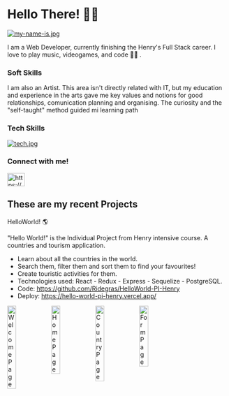# Hello There! 🖖🏻
[![my-name-is.jpg](https://i.postimg.cc/sfbG3R2R/my-name-is.jpg)](https://postimg.cc/pyYLB480)

I am a Web Developer, currently finishing the Henry's Full Stack career. 
I love to play music, videogames, and code 🤘🏻 .

### Soft Skills

I am also an Artist. This area isn't directly related with IT, but my education and experience in the arts gave me key values and notions for good relationships, comunication planning and organising. The curiosity and the "self-taught" method guided mi learning path

### Tech Skills

[![tech.jpg](https://i.postimg.cc/jqPy15s7/tech.jpg)](https://postimg.cc/0r56M9Kk)

### Connect with me!
<a href="https://www.linkedin.com/in/francisco-minutti/" target="blank"><img align="center" src="https://raw.githubusercontent.com/rahuldkjain/github-profile-readme-generator/master/src/images/icons/Social/linked-in-alt.svg" alt="https://www.linkedin.com/in/francisco-minutti/" height="30" width="40" /></a>

## These are my recent Projects

HelloWorld! 🌎

"Hello World!" is the Individual Project from Henry intensive course. A countries and tourism application.

- Learn about all the countries in the world.
- Search them, filter them and sort them to find your favourites!
- Create touristic activities for them.
- Technologies used: React - Redux - Express - Sequelize - PostgreSQL.
- Code: https://github.com/Ridegras/HelloWorld-PI-Henry
- Deploy: https://hello-world-pi-henry.vercel.app/

<div style="display: flex; width: 100%">
<img width=20% src=https://i.postimg.cc/YCPCz6mB/hello.jpg alt='WelcomePage'>
<img width=20% src=https://i.postimg.cc/CxGcjN2z/home.jpg alt='HomePage'>
<img width=20% src=https://i.postimg.cc/j55vYrS7/country.jpg alt='CountryPage'>
<img width=20% src=https://i.postimg.cc/g0c1jQ0Y/form.jpg alt='FormPage'>
<div/>

